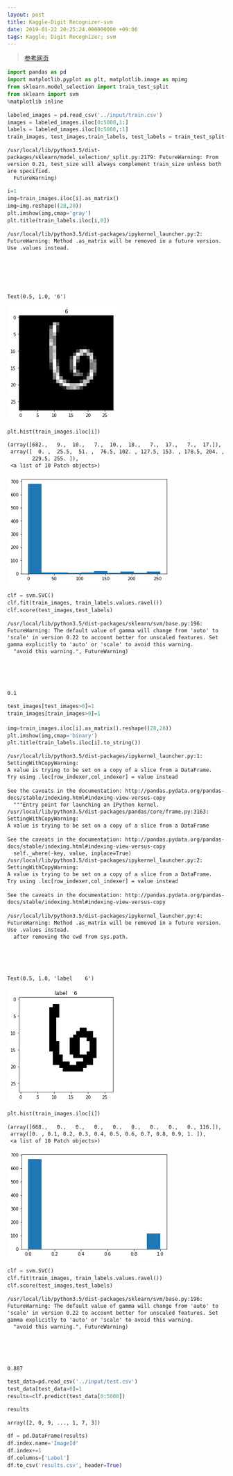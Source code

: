 ```yaml
---
layout: post
title: Kaggle-Digit Recognizer-svm
date: 2019-01-22 20:25:24.000000000 +09:00
tags: Kaggle; Digit Recognizer; svm
---
```

> [参考网页](https://www.kaggle.com/archaeocharlie/a-beginner-s-approach-to-classification)

```python
import pandas as pd
import matplotlib.pyplot as plt, matplotlib.image as mpimg
from sklearn.model_selection import train_test_split
from sklearn import svm
%matplotlib inline
```


```python
labeled_images = pd.read_csv('../input/train.csv')
images = labeled_images.iloc[0:5000,1:]
labels = labeled_images.iloc[0:5000,:1]
train_images, test_images,train_labels, test_labels = train_test_split(images, labels, train_size=0.8, random_state=0)
```

    /usr/local/lib/python3.5/dist-packages/sklearn/model_selection/_split.py:2179: FutureWarning: From version 0.21, test_size will always complement train_size unless both are specified.
      FutureWarning)



```python
i=1
img=train_images.iloc[i].as_matrix()
img=img.reshape((28,28))
plt.imshow(img,cmap='gray')
plt.title(train_labels.iloc[i,0])
```

    /usr/local/lib/python3.5/dist-packages/ipykernel_launcher.py:2: FutureWarning: Method .as_matrix will be removed in a future version. Use .values instead.
      





    Text(0.5, 1.0, '6')




![图片1](https://github.com/ZhengWG/Imgs_blog/blob/master/Kaggle_Digit%20Recognizer_svm/1.png)



```python
plt.hist(train_images.iloc[i])
```




    (array([682.,   9.,  10.,   7.,  10.,  18.,   7.,  17.,   7.,  17.]),
     array([  0. ,  25.5,  51. ,  76.5, 102. , 127.5, 153. , 178.5, 204. ,
            229.5, 255. ]),
     <a list of 10 Patch objects>)




![图片2](https://github.com/ZhengWG/Imgs_blog/blob/master/Kaggle_Digit%20Recognizer_svm/2.png)



```python
clf = svm.SVC()
clf.fit(train_images, train_labels.values.ravel())
clf.score(test_images,test_labels)
```

    /usr/local/lib/python3.5/dist-packages/sklearn/svm/base.py:196: FutureWarning: The default value of gamma will change from 'auto' to 'scale' in version 0.22 to account better for unscaled features. Set gamma explicitly to 'auto' or 'scale' to avoid this warning.
      "avoid this warning.", FutureWarning)





    0.1




```python
test_images[test_images>0]=1
train_images[train_images>0]=1

img=train_images.iloc[i].as_matrix().reshape((28,28))
plt.imshow(img,cmap='binary')
plt.title(train_labels.iloc[i].to_string())
```

    /usr/local/lib/python3.5/dist-packages/ipykernel_launcher.py:1: SettingWithCopyWarning: 
    A value is trying to be set on a copy of a slice from a DataFrame.
    Try using .loc[row_indexer,col_indexer] = value instead
    
    See the caveats in the documentation: http://pandas.pydata.org/pandas-docs/stable/indexing.html#indexing-view-versus-copy
      """Entry point for launching an IPython kernel.
    /usr/local/lib/python3.5/dist-packages/pandas/core/frame.py:3163: SettingWithCopyWarning: 
    A value is trying to be set on a copy of a slice from a DataFrame
    
    See the caveats in the documentation: http://pandas.pydata.org/pandas-docs/stable/indexing.html#indexing-view-versus-copy
      self._where(-key, value, inplace=True)
    /usr/local/lib/python3.5/dist-packages/ipykernel_launcher.py:2: SettingWithCopyWarning: 
    A value is trying to be set on a copy of a slice from a DataFrame.
    Try using .loc[row_indexer,col_indexer] = value instead
    
    See the caveats in the documentation: http://pandas.pydata.org/pandas-docs/stable/indexing.html#indexing-view-versus-copy
      
    /usr/local/lib/python3.5/dist-packages/ipykernel_launcher.py:4: FutureWarning: Method .as_matrix will be removed in a future version. Use .values instead.
      after removing the cwd from sys.path.





    Text(0.5, 1.0, 'label    6')




![图片3](https://github.com/ZhengWG/Imgs_blog/blob/master/Kaggle_Digit%20Recognizer_svm/3.png)



```python
plt.hist(train_images.iloc[i])
```




    (array([668.,   0.,   0.,   0.,   0.,   0.,   0.,   0.,   0., 116.]),
     array([0. , 0.1, 0.2, 0.3, 0.4, 0.5, 0.6, 0.7, 0.8, 0.9, 1. ]),
     <a list of 10 Patch objects>)




![图片4](https://github.com/ZhengWG/Imgs_blog/blob/master/Kaggle_Digit%20Recognizer_svm/4.png)



```python
clf = svm.SVC()
clf.fit(train_images, train_labels.values.ravel())
clf.score(test_images,test_labels)
```

    /usr/local/lib/python3.5/dist-packages/sklearn/svm/base.py:196: FutureWarning: The default value of gamma will change from 'auto' to 'scale' in version 0.22 to account better for unscaled features. Set gamma explicitly to 'auto' or 'scale' to avoid this warning.
      "avoid this warning.", FutureWarning)





    0.887




```python
test_data=pd.read_csv('../input/test.csv')
test_data[test_data>0]=1
results=clf.predict(test_data[0:5000])
```


```python
results
```




    array([2, 0, 9, ..., 1, 7, 3])




```python
df = pd.DataFrame(results)
df.index.name='ImageId'
df.index+=1
df.columns=['Label']
df.to_csv('results.csv', header=True)
```
